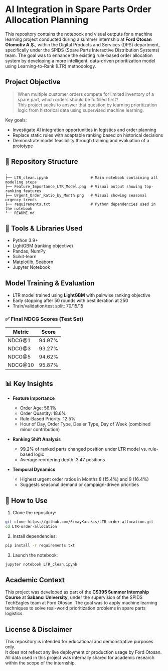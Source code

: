 
# AI Integration in Spare Parts Order Allocation Planning

This repository contains the notebook and visual outputs for a machine learning project conducted during a summer internship at **Ford Otosan Otomotiv A.Ş.**, within the Digital Products and Services (DPS) department, specifically under the SPIDS (Spare Parts Interactive Distribution Systems) team. The goal was to enhance the existing rule-based order allocation system by developing a more intelligent, data-driven prioritization model using Learning-to-Rank (LTR) methodology.



## Project Objective

> When multiple customer orders compete for limited inventory of a spare part, which orders should be fulfilled first?  
> This project seeks to answer that question by learning prioritization logic from historical data using supervised machine learning.

Key goals:
- Investigate AI integration opportunities in logistics and order planning
- Replace static rules with adaptable ranking based on historical decisions
- Demonstrate model feasibility through training and evaluation of a prototype



## 📂 Repository Structure

```
.
├── LTR_clean.ipynb                   # Main notebook containing all modeling steps
├── Feature_Importance_LTR_Model.png  # Visual output showing top-ranking features
├── Urgent_Order_Ratio_by_Month.png   # Visual showing seasonal urgency trends
├── requirements.txt                  # Python dependencies used in the notebook
└── README.md
```



## 🔧 Tools & Libraries Used

- Python 3.9+
- LightGBM (ranking objective)
- Pandas, NumPy
- Scikit-learn
- Matplotlib, Seaborn
- Jupyter Notebook



## Model Training & Evaluation

- LTR model trained using **LightGBM** with pairwise ranking objective
- Early stopping after 50 rounds with best iteration at 250
- Train/validation/test split: 70/15/15

### ✅ Final NDCG Scores (Test Set)

| Metric   | Score    |
|----------|----------|
| NDCG@1   | 94.97%   |
| NDCG@3   | 93.27%   |
| NDCG@5   | 94.62%   |
| NDCG@10  | 95.87%   |



## 📊 Key Insights

- **Feature Importance**
  - Order Age: 56.1%
  - Order Quantity: 18.6%
  - Rule-Based Priority: 12.5%
  - Hour of Day, Order Type, Dealer Type, Day of Week (combined minor contribution)

- **Ranking Shift Analysis**
  - 99.2% of ranked parts changed position under LTR model vs. rule-based logic
  - Average reordering depth: 3.47 positions

- **Temporal Dynamics**
  - Highest urgent order ratios in Months 8 (15.4%) and 9 (16.4%)
  - Suggests seasonal demand or campaign-driven priorities



## 📁 How to Use

1. Clone the repository:
```bash
git clone https://github.com/SimayKarakis/LTR-order-allocation.git
cd LTR-order-allocation
```

2. Install dependencies:
```bash
pip install -r requirements.txt
```

3. Launch the notebook:
```bash
jupyter notebook LTR_clean.ipynb
```



## Academic Context

This project was developed as part of the **CS395 Summer Internship Course** at **Sabancı University**, under the supervision of the SPIDS TechEagles team at Ford Otosan. The goal was to apply machine learning techniques to solve real-world prioritization problems in spare parts logistics.



## License & Disclaimer

This repository is intended for educational and demonstrative purposes only.  
It does not reflect any live deployment or production usage by Ford Otosan.  
All data used in this project was internally shared for academic research within the scope of the internship.
